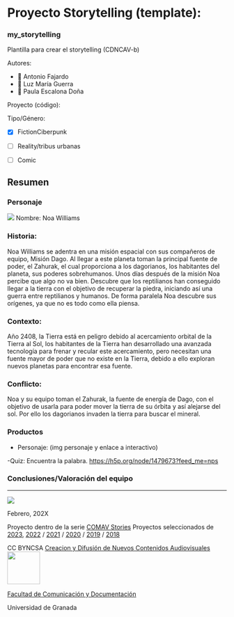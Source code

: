 
# Proyecto Storytelling (template): 
### my_storytelling
Plantilla para crear el storytelling (CDNCAV-b)

Autores:  
<!---
Incluir lista de personas del grupo 
Se puede añadir enlace a página personal de github o lo que se quiera...(optativo)
-->

- :man: Antonio Fajardo
- :woman: Luz María Guerra
- :woman: Paula Escalona Doña


Proyecto (código): 

Tipo/Género:  
- [x] FictionCiberpunk  
- [ ] Reality/tribus urbanas  
- [ ] Comic



## Resumen


### Personaje

![](https://github.com/AntonioFajardoMunoz/Dago/blob/main/Noa%20Williams.jpeg)
Nombre: Noa Williams


### Historia:
Noa Williams se adentra en una misión espacial con sus compañeros de equipo, Misión Dago. Al llegar a este planeta toman la principal fuente de poder, el Zahurak, el cual proporciona a los dagorianos, los habitantes del planeta, sus poderes sobrehumanos. Unos días después de la misión Noa percibe que algo no va bien. Descubre que los reptilianos han conseguido llegar a la tierra con el objetivo de recuperar la piedra, iniciando así una guerra entre reptilianos y humanos. De forma paralela Noa descubre sus orígenes, ya que no es todo como ella piensa. 


### Contexto: 
Año 2408, la Tierra está en peligro debido al acercamiento orbital de la Tierra al Sol, los habitantes de la Tierra han desarrollado una avanzada tecnología para frenar y recular este acercamiento, pero necesitan una fuente mayor de poder que no existe en la Tierra, debido a ello exploran nuevos planetas para encontrar esa fuente. 


### Conflicto: 
Noa y su equipo toman el Zahurak, la fuente de energía de Dago, con el objetivo de usarla para poder mover la tierra de su órbita y así alejarse del sol. Por ello los dagorianos invaden la tierra para buscar el mineral. 




### Productos

- Personaje: (img personaje y enlace a interactivo)

-Quiz: Encuentra la palabra. https://h5p.org/node/1479673?feed_me=nps




### Conclusiones/Valoración del equipo

------
![](https://upload.wikimedia.org/wikipedia/commons/thumb/6/62/CC-BY-SA-Andere_Wikis_%28v%29.svg/200px-CC-BY-SA-Andere_Wikis_%28v%29.svg.png)




<!---
Lista completa de emojis de markDown - https://gist.github.com/rxaviers/7360908) 
-->



Febrero, 202X

Proyecto dentro de la serie [COMAV Stories](https://github.com/mgea/storytelling/blob/master/What_is_a_digital_storytelling.md) 
Proyectos seleccionados de [2023](https://github.com/mgea/storytelling/tree/master/2023), [2022](https://github.com/mgea/storytelling/blob/master/2022/readme.md) / [2021](https://github.com/mgea/storytelling/blob/master/2021/readme.md) / [2020](https://github.com/mgea/storytelling/blob/master/2020/readme.md)  / 
[2019](https://github.com/mgea/storytelling/blob/master/2019/readme.md) / [2018](https://github.com/mgea/storytelling/blob/master/2018/readme.md) 

CC BYNCSA  [Creacion y Difusión de Nuevos Contenidos Audiovisuales](http://utopolis.ugr.es/medialab)
<img src="https://mirrors.creativecommons.org/presskit/buttons/88x31/png/by-nc-sa.png"  width="75" > 

[Facultad de Comunicación y Documentación](http://fcd.ugr.es)

Universidad de Granada
